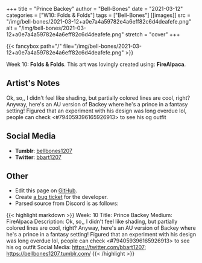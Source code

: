 +++
title =       "Prince Backey"
author =      "Bell-Bones"
date =        "2021-03-12"
categories =  ["W10: Folds & Folds"]
tags =        ["Bell-Bones"]
[[images]]
                      src = "/img/bell-bones/2021-03-12+a0e7a4a59782e4a6eff82c6d4deafefe.png"
                      alt = "/img/bell-bones/2021-03-12+a0e7a4a59782e4a6eff82c6d4deafefe.png"
                      stretch = "cover"
+++


{{< fancybox path="/" file="/img/bell-bones/2021-03-12+a0e7a4a59782e4a6eff82c6d4deafefe.png" >}}


Week 10: **Folds & Folds**. This art was lovingly created using: **FireAlpaca**.

## Artist's Notes

Ok, so,, I didn't feel like shading, but partially colored lines are cool, right? Anyway, here's an AU version of Backey where he's a prince in a fantasy setting! Figured that an experiment with his design was long overdue lol, people can check <#794059396165926913> to see his og outfit

## Social Media

- **Tumblr**: [bellbones1207]()
- **Twitter**: [bbart1207]()


## Other

- Edit this page on [GitHub](https://github.com/teaminkling/web-refresh/edit/main/blog/content/blog/bell-bones-week-10-a407.md).
- Create [a bug ticket](https://github.com/teaminkling/web-refresh/issues/new?assignees=&labels=bug&template=problem-report.md&title=) for the developer.
- Parsed source from Discord is as follows:

{{< highlight markdown >}}
Week: 10
Title: Prince Backey
Medium: FireAlpaca
Description: Ok, so,, I didn't feel like shading, but partially colored lines are cool, right? Anyway, here's an AU version of Backey where he's a prince in a fantasy setting! Figured that an experiment with his design was long overdue lol, people can check <#794059396165926913> to see his og outfit 
Social Media: https://twitter.com/bbart1207; https://bellbones1207.tumblr.com/
{{< /highlight >}}